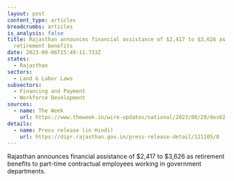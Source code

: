 ```yaml
---
layout: post
content_type: articles
breadcrumbs: articles
is_analysis: false
title: Rajasthan announces financial assistance of $2,417 to $3,626 as
  retirement benefits
date: 2023-09-06T15:49:11.733Z
states:
  - Rajasthan
sectors:
  - Land & Labor Laws
subsectors:
  - Financing and Payment
  - Workforce Development
sources:
  - name: The Week
    url: https://www.theweek.in/wire-updates/national/2023/08/29/des62-rj-cabinet.html
details:
  - name: Press release (in Hindi)
    url: https://dipr.rajasthan.gov.in/press-release-detail/121105/0
---
```

Rajasthan announces financial assistance of $2,417 to $3,626 as retirement benefits to part-time contractual employees working in government departments.